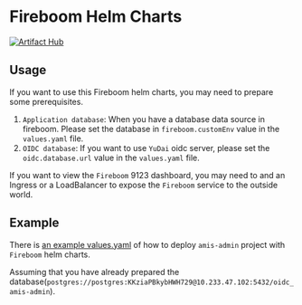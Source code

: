 # Fireboom Helm Charts

[![Artifact Hub](https://img.shields.io/endpoint?url=https://artifacthub.io/badge/repository/fireboom)](https://artifacthub.io/packages/search?repo=fireboom)

## Usage

If you want to use this Fireboom helm charts, you may need to prepare some prerequisites.

1. `Application database`: When you have a database data source in fireboom. Please set the database in `fireboom.customEnv` value in the `values.yaml` file.
2. `OIDC database`: If you want to use `YuDai` oidc server, please set the `oidc.database.url` value in the `values.yaml` file.

If you want to view the `Fireboom` 9123 dashboard, you may need to and an Ingress or a LoadBalancer to expose the `Fireboom` service to the outside world.

## Example

There is [an example values.yaml](https://git.fireboom.io/fireboomio/helm-charts/blob/main/fireboom/test.values.yaml) of how to deploy `amis-admin` project with `Fireboom` helm charts.

Assuming that you have already prepared the database(`postgres://postgres:KKziaPBkybHWH729@10.233.47.102:5432/oidc_amis-admin`).
